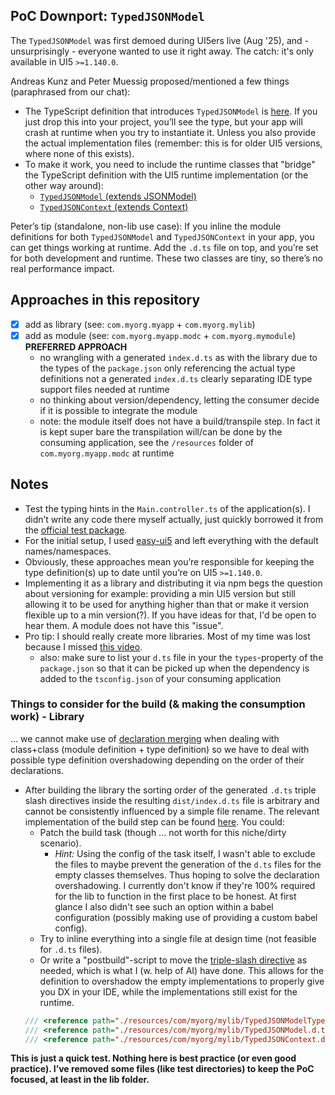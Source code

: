 ## PoC Downport: `TypedJSONModel`

The `TypedJSONModel` was first demoed during UI5ers live (Aug '25), and - unsurprisingly - everyone wanted to use it right away. The catch: it's only available in UI5 `>=1.140.0`.

Andreas Kunz and Peter Muessig proposed/mentioned a few things (paraphrased from our chat):

- The TypeScript definition that introduces `TypedJSONModel` is [here](https://github.com/UI5/typescript/blob/main/packages/dts-generator/src/resources/typed-json-model.d.ts). If you just drop this into your project, you’ll see the type, but your app will crash at runtime when you try to instantiate it. Unless you also provide the actual implementation files (remember: this is for older UI5 versions, where none of this exists).
- To make it work, you need to include the runtime classes that "bridge" the TypeScript definition with the UI5 runtime implementation (or the other way around):
    - [`TypedJSONModel` (extends JSONModel)](https://github.com/UI5/openui5/blob/af03f36b36773f9ce0a5def4f4ea50f47d3a91fc/src/sap.ui.core/src/sap/ui/model/json/TypedJSONModel.js)
    - [`TypedJSONContext` (extends Context)](https://github.com/UI5/openui5/blob/af03f36b36773f9ce0a5def4f4ea50f47d3a91fc/src/sap.ui.core/src/sap/ui/model/json/TypedJSONContext.js)

Peter’s tip (standalone, non-lib use case): If you inline the module definitions for both `TypedJSONModel` and `TypedJSONContext` in your app, you can get things working at runtime. Add the `.d.ts` file on top, and you’re set for both development and runtime. These two classes are tiny, so there’s no real performance impact.

## Approaches in this repository

- [X] add as library (see: `com.myorg.myapp` + `com.myorg.mylib`)
- [X] add as module  (see: `com.myorg.myapp.modc` + `com.myorg.mymodule`) **PREFERRED APPROACH** 
    - no wrangling with a generated `index.d.ts` as with the library due to the types of the `package.json` only referencing the actual type definitions not a generated `index.d.ts` clearly separating IDE type support files needed at runtime
    - no thinking about version/dependency, letting the consumer decide if it is possible to integrate the module
    - note: the module itself does not have a build/transpile step. In fact it is kept super bare the transpilation will/can be done by the consuming application, see the `/resources` folder of `com.myorg.myapp.modc` at runtime

## Notes

- Test the typing hints in the `Main.controller.ts` of the application(s). I didn’t write any code there myself actually, just quickly borrowed it from the [official test package](https://github.com/UI5/typescript/blob/main/test-packages/typed-json-model/webapp/controller/App.controller.ts).
- For the initial setup, I used [easy-ui5](https://github.com/ui5-community/generator-easy-ui5) and left everything with the default names/namespaces.
- Obviously, these approaches mean you’re responsible for keeping the type definition(s) up to date until you’re on UI5 `>=1.140.0`.
- Implementing it as a library and distributing it via npm begs the question about versioning for example: providing a min UI5 version but still allowing it to be used for anything higher than that or make it version flexible up to a min version(?). If you have ideas for that, I'd be open to hear them. A module does not have this "issue".
- Pro tip: I should really create more libraries. Most of my time was lost because I missed [this video](https://www.youtube.com/watch?v=7aAehB4ejHQ&t=3509s).
    - also: make sure to list your `d.ts` file in your the `types`-property of the `package.json` so that it can be picked up when the dependency is added to the `tsconfig.json` of your consuming application

### Things to consider for the build (& making the consumption work) - Library

... we cannot make use of [declaration merging](https://www.typescriptlang.org/docs/handbook/declaration-merging.html) when dealing with class+class (module definition + type definition) so we have to deal with possible type definition overshadowing depending on the order of their declarations.

- After building the library the sorting order of the generated `.d.ts` triple slash directives inside the resulting `dist/index.d.ts` file is arbitrary and cannot be consistently influenced by a simple file rename. The relevant implementation of the build step can be found [here](https://github.com/ui5-community/ui5-ecosystem-showcase/blob/cfaf0739608b699fe6e14079bbd313873b7acdd9/packages/ui5-tooling-transpile/lib/task.js#L202). You could:
    - Patch the build task (though ... not worth for this niche/dirty scenario).
        - *Hint:* Using the config of the task itself, I wasn't able to exclude the files to maybe prevent the generation of the `d.ts` files for the empty classes themselves. Thus hoping to solve the declaration overshadowing. I currently don't know if they're 100% required for the lib to function in the first place to be honest. At first glance I also didn't see such an option within a babel configuration (possibly making use of providing a custom babel config).
    - Try to inline everything into a single file at design time (not feasible for `.d.ts` files).
    - Or write a "postbuild"-script to move the [triple-slash directive](https://www.typescriptlang.org/docs/handbook/triple-slash-directives.html) as needed, which is what I (w. help of AI) have done. This allows for the definition to overshadow the empty implementations to properly give you DX in your IDE, while the implementations still exist for the runtime.
    ```ts
    /// <reference path="./resources/com/myorg/mylib/TypedJSONModelTypes.d.ts"/> <<< needs come 1st, if it wouldn't, your IDE would throw errs
    /// <reference path="./resources/com/myorg/mylib/TypedJSONModel.d.ts"/>
    /// <reference path="./resources/com/myorg/mylib/TypedJSONContext.d.ts"/>
    ```

**This is just a quick test. Nothing here is best practice (or even good practice). I’ve removed some files (like test directories) to keep the PoC focused, at least in the lib folder.**
